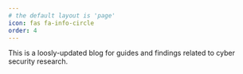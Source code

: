 ```yaml
---
# the default layout is 'page'
icon: fas fa-info-circle
order: 4
---
```



This is a loosly-updated blog for guides and findings related to cyber security research.
